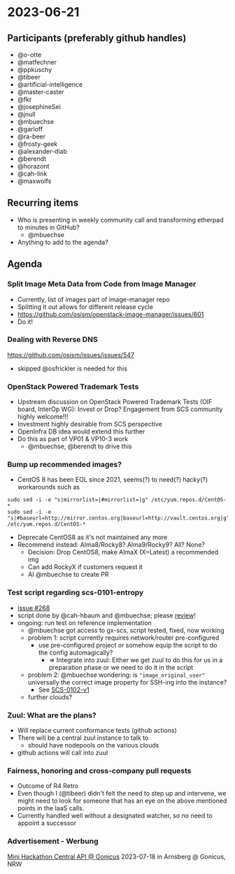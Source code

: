 # 2023-06-21

## Participants (preferably github handles)
- @o-otte
- @matfechner
- @ppkuschy
- @tibeer
- @artificial-intelligence
- @master-caster
- @fkr
- @josephineSei
- @jnull
- @mbuechse
- @garloff
- @ra-beer
- @frosty-geek
- @alexander-diab
- @berendt
- @horazont
- @cah-link
- @maxwolfs

## Recurring items
- Who is presenting in weekly community call and transforming etherpad to minutes in GitHub?
    - @mbuechse
- Anything to add to the agenda?

## Agenda

### Split Image Meta Data from Code from Image Manager

- Currently, list of images part of image-manager repo
- Splitting it out allows for different release cycle
- https://github.com/osism/openstack-image-manager/issues/601
- Do it!

### Dealing with Reverse DNS

https://github.com/osism/issues/issues/547

- skipped @osfrickler is needed for this

### OpenStack Powered Trademark Tests

- Upstream discussion on OpenStack Powered Trademark Tests (OIF board, InterOp WG): Invest or Drop? Engagement from SCS community highly welcome!!!
- Investment highly desirable from SCS perspective
- OpenInfra DB idea would extend this further
- Do this as part of VP01 & VP10-3 work
    - @mbuechse, @berendt to drive this

### Bump up recommended images?

- CentOS 8 has been EOL since 2021, seems(?) to need(?) hacky(?) workarounds such as
```
sudo sed -i -e "s|mirrorlist=|#mirrorlist=|g" /etc/yum.repos.d/CentOS-*
sudo sed -i -e "s|#baseurl=http://mirror.centos.org|baseurl=http://vault.centos.org|g" /etc/yum.repos.d/CentOS-*
```
- Deprecate CentOS8 as it's not maintained any more
- Recommend instead: Alma8/Rocky8? Alma9/Rocky9? All? None?
    - Decision: Drop CentOS8, make AlmaX (X=Latest) a recommended img
    - Can add RockyX if customers request it
    - AI @mbuechse to create PR

### Test script regarding scs-0101-entropy

- [issue #268](https://github.com/SovereignCloudStack/standards/issues/268)
- script done by @cah-hbaum and @mbuechse; please [review](https://github.com/SovereignCloudStack/standards/pull/307)!
- ongoing: run test on reference implementation
    - @mbuechse got access to gx-scs, script tested, fixed, now working
    - problem 1: script currently requires network/router pre-configured
        - use pre-configured project or somehow equip the script to do the config automagically?
            - => Integrate into zuul: Either we get zuul to do this for us in a preparation phase or we need to do it in the script
    - problem 2: @mbuechse wondering: is `"image_original_user"` universally the correct image property for SSH-ing into the instance?
        - See [SCS-0102-v1](https://github.com/SovereignCloudStack/standards/blob/main/Standards/scs-0102-v1-image-metadata.md)
    - further clouds?

### Zuul: What are the plans?
- Will replace current conformance tests (github actions)
- There will be a central zuul instance to talk to
    - should have nodepools on the various clouds
- github actions will call into zuul

### Fairness, honoring and cross-company pull requests
- Outcome of R4 Retro
- Even though I (@tibeer) didn't felt the need to step up and intervene, we might need to look for someone that has an eye on the above mentioned points in the IaaS calls.
- Currently handled well without a designated watcher, so no need to appoint a successor

### Advertisement - Werbung

[Mini Hackathon Central API @ Gonicus](https://input.scs.community/2023-scs-api-minihackathon#)
2023-07-18 in Arnsberg @ Gonicus, NRW
